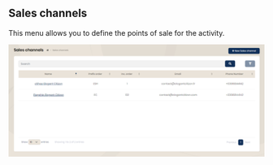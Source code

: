 ## Sales channels

This menu allows you to define the points of sale for the activity.

<img src="../Images/Overview/SalesChannels.png" alt="Sales channels" />
